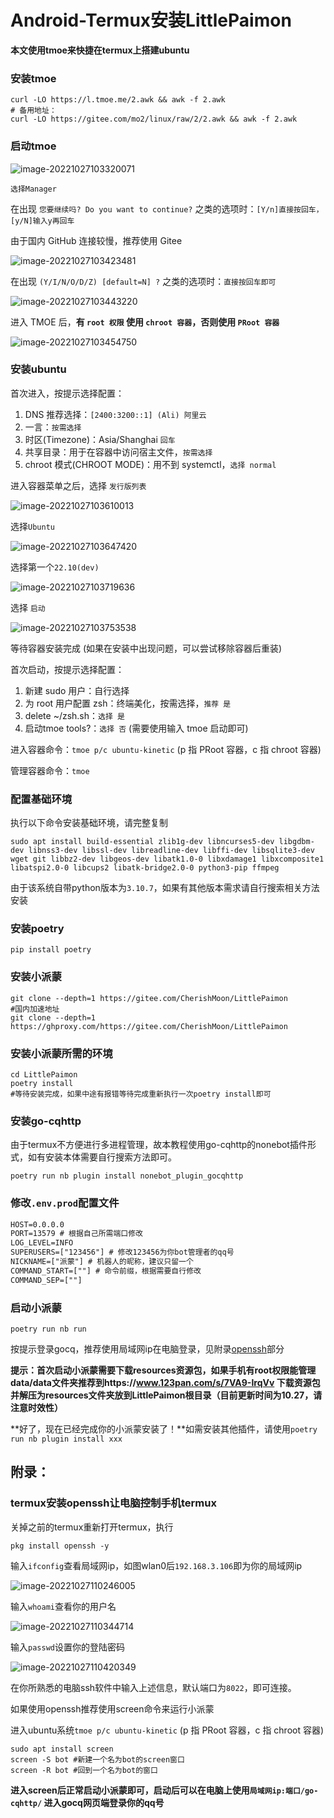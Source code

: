 # Android-Termux安装LittlePaimon

**本文使用tmoe来快捷在termux上搭建ubuntu**

### 安装tmoe

```
curl -LO https://l.tmoe.me/2.awk && awk -f 2.awk
# 备用地址：
curl -LO https://gitee.com/mo2/linux/raw/2/2.awk && awk -f 2.awk
```

### 启动tmoe

![image-20221027103320071](C:/Users/Administrator/AppData/Roaming/Typora/typora-user-images/image-20221027103320071.png)

```
选择Manager
```

在出现 `您要继续吗? Do you want to continue?` 之类的选项时：`[Y/n]直接按回车，[y/N]输入y再回车`

由于国内 GitHub 连接较慢，推荐使用 Gitee

![image-20221027103423481](C:/Users/Administrator/AppData/Roaming/Typora/typora-user-images/image-20221027103423481.png)

在出现 `(Y/I/N/O/D/Z) [default=N] ?` 之类的选项时：`直接按回车即可`

![image-20221027103443220](C:/Users/Administrator/AppData/Roaming/Typora/typora-user-images/image-20221027103443220.png)

进入 TMOE 后，**有 `root 权限` 使用 `chroot 容器`，否则使用 `PRoot 容器`**

![image-20221027103454750](C:/Users/Administrator/AppData/Roaming/Typora/typora-user-images/image-20221027103454750.png)

### 安装ubuntu

首次进入，按提示选择配置：

1. DNS 推荐选择：`[2400:3200::1] (Ali) 阿里云`
2. 一言：`按需选择`
3. 时区(Timezone)：Asia/Shanghai `回车`
4. 共享目录：用于在容器中访问宿主文件，`按需选择`
5. chroot 模式(CHROOT MODE)：用不到 systemctl，`选择 normal`

进入容器菜单之后，选择 `发行版列表`

![image-20221027103610013](C:/Users/Administrator/AppData/Roaming/Typora/typora-user-images/image-20221027103610013.png)

选择`Ubuntu`

![image-20221027103647420](C:/Users/Administrator/AppData/Roaming/Typora/typora-user-images/image-20221027103647420.png)

选择第一个`22.10(dev)`

![image-20221027103719636](C:/Users/Administrator/AppData/Roaming/Typora/typora-user-images/image-20221027103719636.png)

选择 `启动`

![image-20221027103753538](C:/Users/Administrator/AppData/Roaming/Typora/typora-user-images/image-20221027103753538.png)

等待容器安装完成 (如果在安装中出现问题，可以尝试移除容器后重装)

首次启动，按提示选择配置：

1. 新建 sudo 用户：自行选择
2. 为 root 用户配置 zsh：终端美化，按需选择，`推荐 是`
3. delete ~/zsh.sh：`选择 是`
4. 启动tmoe tools?：`选择 否` (需要使用输入 tmoe 启动即可)

进入容器命令：`tmoe p/c ubuntu-kinetic` (p 指 PRoot 容器，c 指 chroot 容器)

管理容器命令：`tmoe`

### 配置基础环境

执行以下命令安装基础环境，请完整复制

```
sudo apt install build-essential zlib1g-dev libncurses5-dev libgdbm-dev libnss3-dev libssl-dev libreadline-dev libffi-dev libsqlite3-dev wget git libbz2-dev libgeos-dev libatk1.0-0 libxdamage1 libxcomposite1 libatspi2.0-0 libcups2 libatk-bridge2.0-0 python3-pip ffmpeg
```

由于该系统自带python版本为`3.10.7`，如果有其他版本需求请自行搜索相关方法安装

### 安装poetry

```
pip install poetry
```

### 安装小派蒙

```
git clone --depth=1 https://gitee.com/CherishMoon/LittlePaimon
#国内加速地址
git clone --depth=1 https://ghproxy.com/https://gitee.com/CherishMoon/LittlePaimon
```

### 安装小派蒙所需的环境

```
cd LittlePaimon
poetry install
#等待安装完成，如果中途有报错等待完成重新执行一次poetry install即可
```

### 安装go-cqhttp

由于termux不方便进行多进程管理，故本教程使用go-cqhttp的nonebot插件形式，如有安装本体需要自行搜索方法即可。

```
poetry run nb plugin install nonebot_plugin_gocqhttp
```

### 修改`.env.prod`配置文件

```txt
HOST=0.0.0.0
PORT=13579 # 根据自己所需端口修改
LOG_LEVEL=INFO
SUPERUSERS=["123456"] # 修改123456为你bot管理者的qq号
NICKNAME=["派蒙"] # 机器人的昵称，建议只留一个
COMMAND_START=[""] # 命令前缀，根据需要自行修改
COMMAND_SEP=[""]
```

### 启动小派蒙

```
poetry run nb run
```

按提示登录gocq，推荐使用局域网ip在电脑登录，见附录[openssh](#termux安装openssh让电脑控制手机termux)部分

**提示：首次启动小派蒙需要下载resources资源包，如果手机有root权限能管理data/data文件夹推荐到https://www.123pan.com/s/7VA9-IrqVv 下载资源包并解压为resources文件夹放到LittlePaimon根目录（目前更新时间为10.27，请注意时效性）**

**好了，现在已经完成你的小派蒙安装了！**如需安装其他插件，请使用`poetry run nb plugin install xxx`



## 附录：

### termux安装openssh让电脑控制手机termux

关掉之前的termux重新打开termux，执行

```shell
pkg install openssh -y 
```

输入`ifconfig`查看局域网ip，如图wlan0后`192.168.3.106`即为你的局域网ip

![image-20221027110246005](D:/Download/selfmarkdown/image-20221027110246005.png)

输入`whoami`查看你的用户名

![image-20221027110344714](D:/Download/selfmarkdown/image-20221027110344714.png)

输入`passwd`设置你的登陆密码

![image-20221027110420349](D:/Download/selfmarkdown/image-20221027110420349.png)

在你所熟悉的电脑ssh软件中输入上述信息，默认端口为`8022`，即可连接。

如果使用openssh推荐使用screen命令来运行小派蒙

进入ubuntu系统`tmoe p/c ubuntu-kinetic` (p 指 PRoot 容器，c 指 chroot 容器)

```
sudo apt install screen
screen -S bot #新建一个名为bot的screen窗口
screen -R bot #回到一个名为bot的窗口
```

**进入screen后正常启动小派蒙即可，启动后可以在电脑上使用`局域网ip:端口/go-cqhttp/` 进入gocq网页端登录你的qq号**